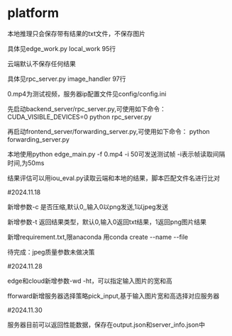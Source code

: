 # platform

本地推理只会保存带有结果的txt文件，不保存图片

具体见edge_work.py local_work 95行

云端默认不保存任何结果

具体见rpc_server.py image_handler 97行

0.mp4为测试视频，服务器ip配置文件见config/config.ini

先启动backend_server/rpc_server.py,可使用如下命令：
CUDA_VISIBLE_DEVICES=0 python rpc_server.py

再启动frontend_server/forwarding_server.py,可使用如下命令：
python forwarding_server.py

本地使用python edge_main.py  -f 0.mp4 -i 50可发送测试帧 -i表示帧读取间隔时间,为50ms

结果评估可以用iou_eval.py读取云端和本地的结果，脚本匹配文件名进行比对

#2024.11.18

新增参数-c 是否压缩,默认0,,输入0以png发送,1以jpeg发送

新增参数-t 返回结果类型，默认0,输入0返回txt结果，1返回png图片结果

新增requirement.txt,限anaconda
用conda create --name <env> --file <this file>


待完成：jpeg质量参数未做决策



#2024.11.28

edge和cloud新增参数-wd -ht，可以指定输入图片的宽和高



fforward新增服务器选择策略pick_input,基于输入图片宽和高选择对应服务器



#2024.11.30 

服务器目前可以返回性能数据，保存在output.json和server_info.json中